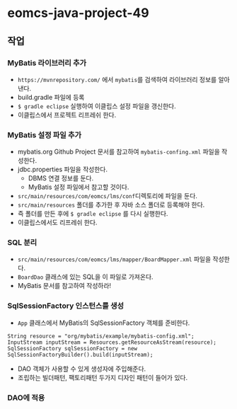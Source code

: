 # eomcs-java-project-49

## 작업

### MyBatis 라이브러리 추가

- `https://mvnrepository.com/` 에서 `mybatis`를 검색하여 라이브러리 정보를 알아낸다.
- build.gradle 파일에 등록
- `$ gradle eclipse` 실행하여 이클립스 설정 파일을 갱신한다.
- 이클립스에서 프로젝트 리프레쉬 한다. 

### MyBatis 설정 파일 추가

- mybatis.org Github Project 문서를 참고하여 `mybatis-confing.xml` 파일을 작성한다.
- jdbc.properties 파일을 작성한다. 
    - DBMS 연결 정보를 둔다.
    - MyBatis 설정 파일에서 참고할 것이다. 
- `src/main/resources/com/eomcs/lms/conf`디렉토리에 파일을 둔다.
- `src/main/resources` 폴더를 추가한 후 자바 소스 폴더로 등록해야 한다. 
- 즉 폴더를 만든 후에 `$ gradle eclipse` 를 다시 실행한다. 
- 이클립스에서도 리프레쉬 한다. 

### SQL 분리

- `src/main/resources/com/eomcs/lms/mapper/BoardMapper.xml` 파일을 작성한다.
- `BoardDao` 클래스에 있는 SQL을 이 파일로 가져온다. 
- MyBatis 문서를 참고하여 작성하라! 

### SqlSessionFactory 인스턴스를 생성

- `App` 클래스에서 MyBatis의 SqlSessionFactory 객체를 준비한다.
```
String resource = "org/mybatis/example/mybatis-config.xml";
InputStream inputStream = Resources.getResourceAsStream(resource);
SqlSessionFactory sqlSessionFactory = new SqlSessionFactoryBuilder().build(inputStream);
```
- DAO 객체가 사용할 수 있게 생성자에 주입해준다. 
- 조립하는 빌더패턴, 팩토리패턴 두가지 디자인 패턴이 들어가 있다. 

### DAO에 적용